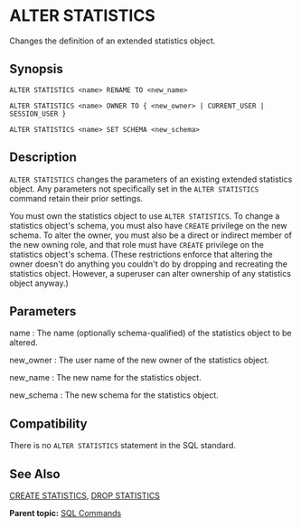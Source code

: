 # ALTER STATISTICS 

Changes the definition of an extended statistics object.

## <a id="section2"></a>Synopsis 

``` {#sql_command_synopsis}
ALTER STATISTICS <name> RENAME TO <new_name>

ALTER STATISTICS <name> OWNER TO { <new_owner> | CURRENT_USER | SESSION_USER }

ALTER STATISTICS <name> SET SCHEMA <new_schema>
```

## <a id="section3"></a>Description 

`ALTER STATISTICS` changes the parameters of an existing extended statistics object. Any parameters not specifically set in the `ALTER STATISTICS` command retain their prior settings.

You must own the statistics object to use `ALTER STATISTICS`. To change a statistics object's schema, you must also have `CREATE` privilege on the new schema. To alter the owner, you must also be a direct or indirect member of the new owning role, and that role must have `CREATE` privilege on the statistics object's schema. \(These restrictions enforce that altering the owner doesn't do anything you couldn't do by dropping and recreating the statistics object. However, a superuser can alter ownership of any statistics object anyway.\)

## <a id="section4"></a>Parameters 

name
:   The name \(optionally schema-qualified\) of the statistics object to be altered.

new\_owner
:   The user name of the new owner of the statistics object.

new\_name
:   The new name for the statistics object.

new\_schema
:   The new schema for the statistics object.


## <a id="section6"></a>Compatibility 

There is no `ALTER STATISTICS` statement in the SQL standard.

## <a id="section7"></a>See Also 

[CREATE STATISTICS](CREATE_STATISTICS.html), [DROP STATISTICS](DROP_STATISTICS.html)

**Parent topic:** [SQL Commands](../sql_commands/sql_ref.html)


